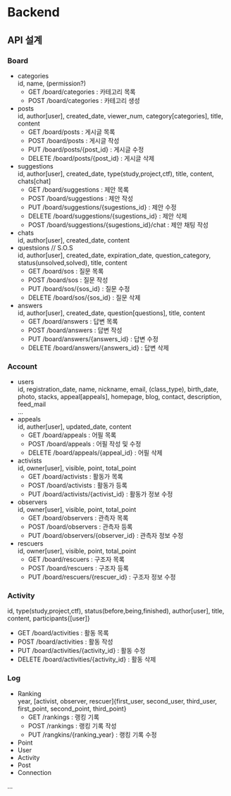 # Backend

## API 설계

### Board

- categories  
  id, name, (permission?)
  - GET /board/categories : 카테고리 목록
  - POST /board/categories : 카테고리 생성
- posts  
  id, author[user], created_date, viewer_num, category[categories], title, content
  - GET /board/posts : 게시글 목록
  - POST /board/posts : 게시글 작성
  - PUT /board/posts/{post_id} : 게시글 수정
  - DELETE /board/posts/{post_id} : 게시글 삭제
- suggestions  
  id, author[user], created_date, type(study,project,ctf), title, content, chats[chat]
  - GET /board/suggestions : 제안 목록
  - POST /board/suggestions : 제안 작성
  - PUT /board/suggestions/{sugestions_id} : 제안 수정
  - DELETE /board/suggestions/{sugestions_id} : 제안 삭제
  - POST /board/suggestions/{sugestions_id}/chat : 제안 채팅 작성
- chats  
  id, author[user], created_date, content
- questsions // S.O.S  
  id, author[user], created_date, expiration_date, question_category, status(unsolved,solved), title, content
  - GET /board/sos : 질문 목록
  - POST /board/sos : 질문 작성
  - PUT /board/sos/{sos_id} : 질문 수정
  - DELETE /board/sos/{sos_id} : 질문 삭제
- answers  
  id, author[user], created_date, question[questions], title, content
  - GET /board/answers : 답변 목록
  - POST /board/answers : 답변 작성
  - PUT /board/answers/{answers_id} : 답변 수정
  - DELETE /board/answers/{answers_id} : 답변 삭제

### Account

- users  
  id, registration_date, name, nickname, email, (class_type), birth_date, photo, stacks, appeal[appeals], homepage, blog, contact, description, feed_mail  
  ...
- appeals  
  id, auther[user], updated_date, content
  - GET /board/appeals : 어필 목록
  - POST /board/appeals : 어필 작성 및 수정
  - DELETE /board/appeals/{appeal_id} : 어필 삭제
- activists  
  id, owner[user], visible, point, total_point
  - GET /board/activists : 활동가 목록
  - POST /board/activists : 활동가 등록
  - PUT /board/activists/{activist_id} : 활동가 정보 수정
- observers  
  id, owner[user], visible, point, total_point
  - GET /board/observers : 관측자 목록
  - POST /board/observers : 관측자 등록
  - PUT /board/observers/{observer_id} : 관측자 정보 수정
- rescuers  
  id, owner[user], visible, point, total_point
  - GET /board/rescuers : 구조자 목록
  - POST /board/rescuers : 구조자 등록
  - PUT /board/rescuers/{rescuer_id} : 구조자 정보 수정

### Activity

id, type(study,project,ctf), status(before,being,finished), author[user], title, content, participants{[user]}

- GET /board/activities : 활동 목록
- POST /board/activities : 활동 작성
- PUT /board/activities/{activity_id} : 활동 수정
- DELETE /board/activities/{activity_id} : 활동 삭제

### Log

- Ranking  
  year, [activist, observer, rescuer]{first_user, second_user, third_user, first_point, second_point, third_point}
  - GET /rankings : 랭킹 기록
  - POST /rankings : 랭킹 기록 작성
  - PUT /rangkins/{ranking_year} : 랭킹 기록 수정
- Point
- User
- Activity
- Post
- Connection

...
